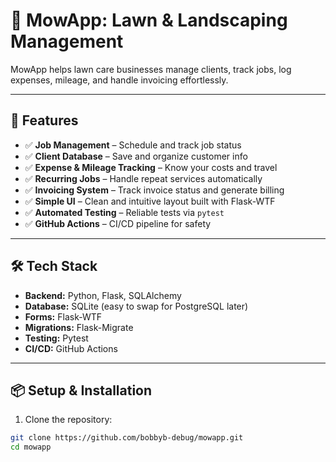 # 🌿 MowApp: Lawn & Landscaping Management

MowApp helps lawn care businesses manage clients, track jobs, log expenses, mileage, and handle invoicing effortlessly.

---

## 🚀 Features

- ✅ **Job Management** – Schedule and track job status
- ✅ **Client Database** – Save and organize customer info
- ✅ **Expense & Mileage Tracking** – Know your costs and travel
- ✅ **Recurring Jobs** – Handle repeat services automatically
- ✅ **Invoicing System** – Track invoice status and generate billing
- ✅ **Simple UI** – Clean and intuitive layout built with Flask-WTF
- ✅ **Automated Testing** – Reliable tests via `pytest`
- ✅ **GitHub Actions** – CI/CD pipeline for safety

---

## 🛠️ Tech Stack

- **Backend:** Python, Flask, SQLAlchemy
- **Database:** SQLite (easy to swap for PostgreSQL later)
- **Forms:** Flask-WTF
- **Migrations:** Flask-Migrate
- **Testing:** Pytest
- **CI/CD:** GitHub Actions

---

## 📦 Setup & Installation

1. Clone the repository:

```bash
git clone https://github.com/bobbyb-debug/mowapp.git
cd mowapp

